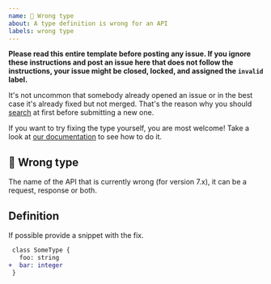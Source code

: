 ```yaml
---
name: 🐛 Wrong type
about: A type definition is wrong for an API
labels: wrong type
---
```


**Please read this entire template before posting any issue. If you ignore these instructions
and post an issue here that does not follow the instructions, your issue might be closed,
locked, and assigned the `invalid` label.**

It's not uncommon that somebody already opened an issue or in the best case it's already fixed but not merged. That's the reason why you should [search](https://github.com/elastic/elastic-client-generator/labels/wrong%20type) at first before submitting a new one.

If you want to try fixing the type yourself, you are most welcome!
Take a look at [our documentation](https://github.com/elastic/elastic-client-generator#how-to-validate-the-specification) to see how to do it.

## 🐛 Wrong type

The name of the API that is currently wrong (for version 7.x), it can be a request, response or both.

## Definition

If possible provide a snippet with the fix.

```diff
 class SomeType {
   foo: string
+  bar: integer
 }
```